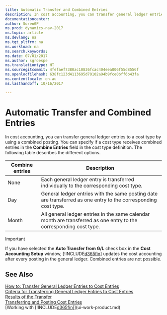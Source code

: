 ```yaml
---
title: Automatic Transfer and Combined Entries
description: In cost accounting, you can transfer general ledger entries to a cost type by using a combined posting. You can specify if a cost type receives combined entries in the **Combine Entries** field in the cost type definition. The following table describes the different options.
documentationcenter: 
author: SorenGP
ms.prod: dynamics-nav-2017
ms.topic: article
ms.devlang: na
ms.tgt_pltfrm: na
ms.workload: na
ms.search.keywords: 
ms.date: 07/01/2017
ms.author: sgroespe
ms.translationtype: HT
ms.sourcegitcommit: 4fefaef7380ac10836fcac404eea006f55d8556f
ms.openlocfilehash: 638fc123d4113695d70102a94b9fce0bff6b43fa
ms.contentlocale: en-au
ms.lasthandoff: 10/16/2017

---
```

# <a name="automatic-transfer-and-combined-entries"></a>Automatic Transfer and Combined Entries
In cost accounting, you can transfer general ledger entries to a cost type by using a combined posting. You can specify if a cost type receives combined entries in the **Combine Entries** field in the cost type definition. The following table describes the different options.  

|Combine entries|Description|  
|---------------------|-----------------|  
|None|Each general ledger entry is transferred individually to the corresponding cost type.|  
|Day|General ledger entries with the same posting date are transferred as one entry to the corresponding cost type.|  
|Month|All general ledger entries in the same calendar month are transferred as one entry to the corresponding cost type.|  

> [!IMPORTANT]  
>  If you have selected the **Auto Transfer from G/L** check box in the **Cost Accounting Setup** window, [!INCLUDE[d365fin](includes/d365fin_md.md)] updates the cost accounting after every posting in the general ledger. Combined entries are not possible.  

## <a name="see-also"></a>See Also  
 [How to: Transfer General Ledger Entries to Cost Entries](finance-how-to-transfer-general-ledger-entries-to-cost-entries.md)   
 [Criteria for Transferring General Ledger Entries to Cost Entries](finance-criteria-for-transferring-general-ledger-entries-to-cost-entries.md)   
 [Results of the Transfer](finance-results-of-the-transfer.md)   
 [Transferring and Posting Cost Entries](finance-transfer-and-post-cost-entries.md)  
 [Working with [!INCLUDE[d365fin](includes/d365fin_md.md)]](ui-work-product.md)

